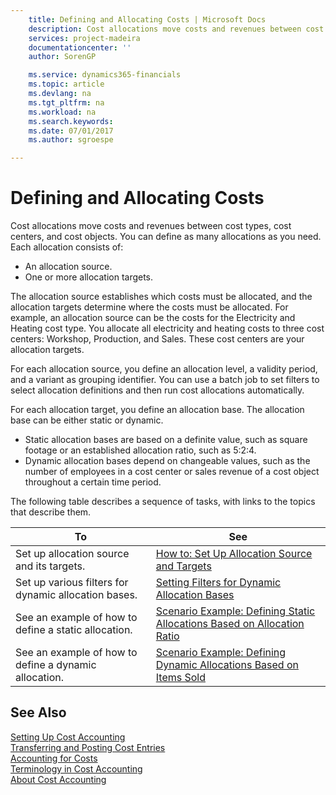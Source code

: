 ```yaml
---
    title: Defining and Allocating Costs | Microsoft Docs
    description: Cost allocations move costs and revenues between cost types, cost centers, and cost objects. You can define as many allocations as you need.
    services: project-madeira
    documentationcenter: ''
    author: SorenGP

    ms.service: dynamics365-financials
    ms.topic: article
    ms.devlang: na
    ms.tgt_pltfrm: na
    ms.workload: na
    ms.search.keywords:
    ms.date: 07/01/2017
    ms.author: sgroespe

---
```

# Defining and Allocating Costs
Cost allocations move costs and revenues between cost types, cost centers, and cost objects. You can define as many allocations as you need. Each allocation consists of:  

-   An allocation source.  
-   One or more allocation targets.  

The allocation source establishes which costs must be allocated, and the allocation targets determine where the costs must be allocated. For example, an allocation source can be the costs for the Electricity and Heating cost type. You allocate all electricity and heating costs to three cost centers: Workshop, Production, and Sales. These cost centers are your allocation targets.  

For each allocation source, you define an allocation level, a validity period, and a variant as grouping identifier. You can use a batch job to set filters to select allocation definitions and then run cost allocations automatically.  

For each allocation target, you define an allocation base. The allocation base can be either static or dynamic.  

-   Static allocation bases are based on a definite value, such as square footage or an established allocation ratio, such as 5:2:4.  
-   Dynamic allocation bases depend on changeable values, such as the number of employees in a cost center or sales revenue of a cost object throughout a certain time period.  

The following table describes a sequence of tasks, with links to the topics that describe them.

|To|See|  
|--------|---------|  
|Set up allocation source and its targets.|[How to: Set Up Allocation Source and Targets](finance-how-to-set-up-allocation-source-and-targets.md)|  
|Set up various filters for dynamic allocation bases.|[Setting Filters for Dynamic Allocation Bases](finance-setting-filters-for-dynamic-allocation-bases.md)|  
|See an example of how to define a static allocation.|[Scenario Example: Defining Static Allocations Based on Allocation Ratio](finance-scenario-example-defining-static-allocations-based-on-allocation-ratio.md)|  
|See an example of how to define a dynamic allocation.|[Scenario Example: Defining Dynamic Allocations Based on Items Sold](finance-scenario-example-defining-dynamic-allocations-based-on-items-sold.md)|  

## See Also  
 [Setting Up Cost Accounting](finance-set-up-cost-accounting.md)   
 [Transferring and Posting Cost Entries](finance-transfer-and-post-cost-entries.md)   
 [Accounting for Costs](finance-manage-cost-accounting.md)   
 [Terminology in Cost Accounting](finance-terminology-in-cost-accounting.md)   
 [About Cost Accounting](finance-about-cost-accounting.md)
